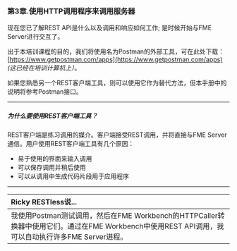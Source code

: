 ### 第3章.使用HTTP调用程序来调用服务器

现在您已了解REST API是什么以及调用和响应如何工作; 是时候开始与FME Server进行交互了。

出于本培训课程的目的，我们将使用名为Postman的外部工具，可在此处下载：[https://www.getpostman.com/apps](https://www.getpostman.com/apps) _\(这已经在培训计算机上）_。

如果您熟悉另一个REST客户端工具，则可以使用它作为替代方法，但本手册中的说明将参考Postman接口。

---

##### 为什么要使用REST客户端工具？

REST客户端是练习调用的媒介。客户端接受REST调用，并将直接与FME Server通信。用户使用REST客户端工具有几个原因：

* 易于使用的界面来输入调用
* 可以保存调用并稍后使用
* 可以从调用中生成代码片段用于应用程序

---

|  Ricky RESTless说... |
| :--- |
|  我使用Postman测试调用，然后在FME Workbench的HTTPCaller转换器中使用它们。通过在FME Workbench中使用REST API调用，我可以自动执行许多FME Server进程。 |

